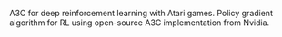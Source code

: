 A3C for deep reinforcement learning with Atari games. 
Policy gradient algorithm for RL using open-source A3C implementation from Nvidia. 
